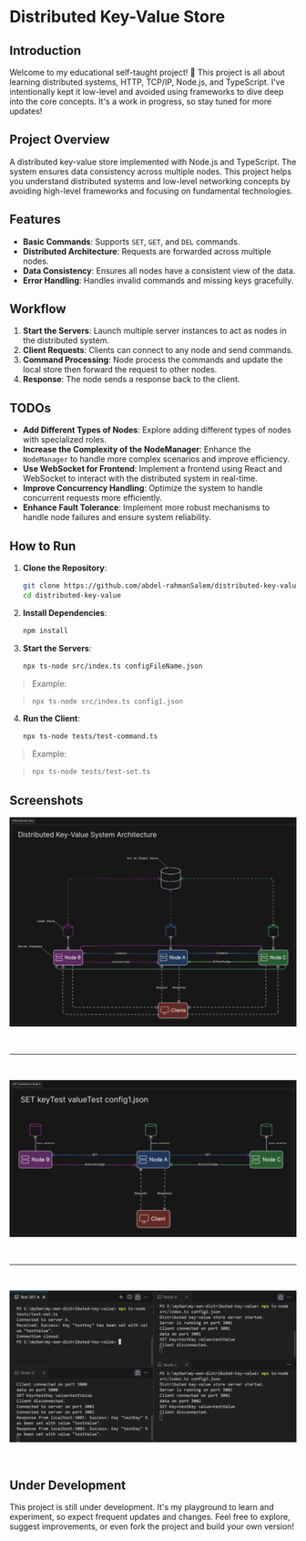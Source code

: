 # Distributed Key-Value Store

## Introduction

Welcome to my educational self-taught project! 🎉 This project is all about learning distributed systems, HTTP, TCP/IP, Node.js, and TypeScript. I've intentionally kept it low-level and avoided using frameworks to dive deep into the core concepts. It's a work in progress, so stay tuned for more updates!

## Project Overview

A distributed key-value store implemented with Node.js and TypeScript. The system ensures data consistency across multiple nodes. This project helps you understand distributed systems and low-level networking concepts by avoiding high-level frameworks and focusing on fundamental technologies.

## Features

- **Basic Commands**: Supports `SET`, `GET`, and `DEL` commands.
- **Distributed Architecture**: Requests are forwarded across multiple nodes.
- **Data Consistency**: Ensures all nodes have a consistent view of the data.
- **Error Handling**: Handles invalid commands and missing keys gracefully.

## Workflow

1. **Start the Servers**: Launch multiple server instances to act as nodes in the distributed system.
2. **Client Requests**: Clients can connect to any node and send commands.
3. **Command Processing**: Node process the commands and update the local store then forward the request to other nodes.
4. **Response**: The node sends a response back to the client.

## TODOs

- **Add Different Types of Nodes**: Explore adding different types of nodes with specialized roles.
- **Increase the Complexity of the NodeManager**: Enhance the `NodeManager` to handle more complex scenarios and improve efficiency.
- **Use WebSocket for Frontend**: Implement a frontend using React and WebSocket to interact with the distributed system in real-time.
- **Improve Concurrency Handling**: Optimize the system to handle concurrent requests more efficiently.
- **Enhance Fault Tolerance**: Implement more robust mechanisms to handle node failures and ensure system reliability.

## How to Run

1. **Clone the Repository**:

   ```sh
   git clone https://github.com/abdel-rahmanSalem/distributed-key-value.git
   cd distributed-key-value

   ```

2. **Install Dependencies**:

   ```sh
   npm install

   ```

3. **Start the Servers**:

   ```sh
   npx ts-node src/index.ts configFileName.json

   ```

> Example:

> ```sh
> npx ts-node src/index.ts config1.json
> ```

4. **Run the Client**:

   ```sh
   npx ts-node tests/test-command.ts

   ```

> Example:

> ```sh
> npx ts-node tests/test-set.ts
> ```

## Screenshots

![System archeticture](/public/screenshots/SysArch.png)

<br>
<hr>
<br>

![SET command](/public/screenshots/SET.png)

<br>
<hr>
<br>

![Test SET command](/public/screenshots/TestSET.png)

<br>

## Under Development

This project is still under development. It's my playground to learn and experiment, so expect frequent updates and changes. Feel free to explore, suggest improvements, or even fork the project and build your own version!
